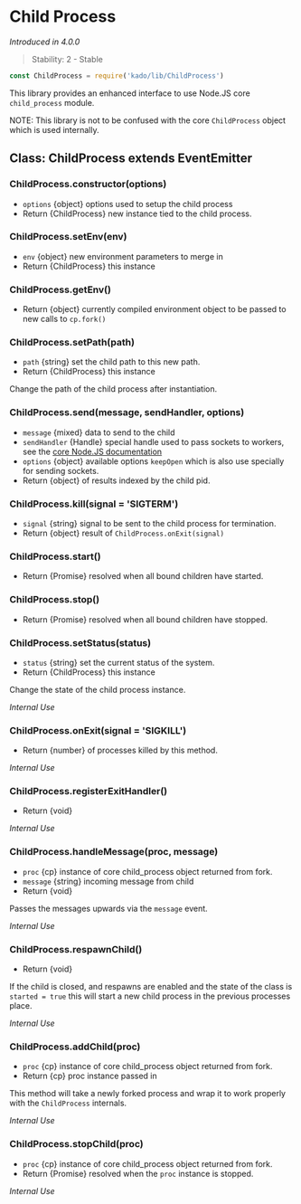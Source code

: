 # Child Process
*Introduced in 4.0.0*
> Stability: 2 - Stable
```js
const ChildProcess = require('kado/lib/ChildProcess')
```
This library provides an enhanced interface to use Node.JS core `child_process`
module.

NOTE: This library is not to be confused with the core `ChildProcess` object
which is used internally.

## Class: ChildProcess extends EventEmitter

### ChildProcess.constructor(options)
* `options` {object} options used to setup the child process
* Return {ChildProcess} new instance tied to the child process.

### ChildProcess.setEnv(env)
* `env` {object} new environment parameters to merge in
* Return {ChildProcess} this instance

### ChildProcess.getEnv()
* Return {object} currently compiled environment object to be passed to new
calls to `cp.fork()`

### ChildProcess.setPath(path)
* `path` {string} set the child path to this new path.
* Return {ChildProcess} this instance

Change the path of the child process after instantiation.

### ChildProcess.send(message, sendHandler, options)
* `message` {mixed} data to send to the child
* `sendHandler` {Handle} special handle used to pass sockets to workers, see
the [core Node.JS documentation](https://nodejs.org/dist/latest-v13.x/docs/api/child_process.html#child_process_subprocess_send_message_sendhandle_options_callback)
* `options` {object} available options `keepOpen` which is also use specially
for sending sockets.
* Return {object} of results indexed by the child pid.

### ChildProcess.kill(signal = 'SIGTERM')
* `signal` {string} signal to be sent to the child process for termination.
* Return {object} result of `ChildProcess.onExit(signal)`

### ChildProcess.start()
* Return {Promise} resolved when all bound children have started.

### ChildProcess.stop()
* Return {Promise} resolved when all bound children have stopped.

### ChildProcess.setStatus(status)
* `status` {string} set the current status of the system.
* Return {ChildProcess} this instance

Change the state of the child process instance.

*Internal Use*

### ChildProcess.onExit(signal = 'SIGKILL')
* Return {number} of processes killed by this method.

*Internal Use*

### ChildProcess.registerExitHandler()
* Return {void}

*Internal Use*

### ChildProcess.handleMessage(proc, message)
* `proc` {cp} instance of core child_process object returned from fork.
* `message` {string} incoming message from child
* Return {void}

Passes the messages upwards via the `message` event.

*Internal Use*

### ChildProcess.respawnChild()
* Return {void}

If the child is closed, and respawns are enabled and the state of the class is
`started = true` this will start a new child process in the previous processes
place.

*Internal Use*

### ChildProcess.addChild(proc)
* `proc` {cp} instance of core child_process object returned from fork.
* Return {cp} proc instance passed in

This method will take a newly forked process and wrap it to work properly with
the `ChildProcess` internals.

*Internal Use*

### ChildProcess.stopChild(proc)
* `proc` {cp} instance of core child_process object returned from fork.
* Return {Promise} resolved when the `proc` instance is stopped.

*Internal Use*
